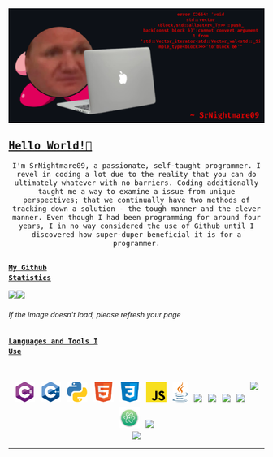 <!-- GITHUB README PROFILE -->

<!--Banner-->
<img src = "./images/profile-readme-banner.png" alt = "profile banner">

<br/>
<h2><samp><u>Hello World!👋 </u></samp></h2> 

<!--Introduction-->
<p align = "center"><samp>
I'm SrNightmare09, a passionate, self-taught programmer. I revel in coding a lot due to the reality that you can do ultimately whatever with no barriers. Coding additionally taught me a way to examine a issue from unique perspectives; that we continually have two methods of tracking down a solution - the tough manner and the clever manner.
Even though I had been programming for around four years, I in no way considered the use of Github until I discovered how super-duper beneficial it is for a programmer.
</samp></p>
<!--Github stats-->

##
### <code><u>My Github Statistics</u></code>
<img src = "https://metrics.lecoq.io/SrNightmare09?template=classic&base.activity=0&base.community=0&base.metadata=0&config.timezone=Asia%2FCalcutta" height = "170px"><img src = "https://github-readme-stats.vercel.app/api?username=SrNightmare09&show_icons=true&theme=gotham&bg_color=0D1117&border_color=0D1117&custom_title=Github%20Statistics&include_all_commits=true" height = "170px">

###### *If the image doesn't load, please refresh your page*
<!--Languages and tools-->
##
### <code><u>Languages and Tools I Use</u></code>
<br />

<p align="center">
<!--Languages-->
 
<img src="./images/language-icons/csharp.png" height="40" style="vertical-align:down; margin:4px">
 <img src="./images/language-icons/cpp.png" height="40" style="vertical-align:down; margin:4px">
<img src="./images/language-icons/python.png" height="40" style="vertical-align:down; margin:4px">
<img src="./images/language-icons/html.png" height="40" style="vertical-align:down; margin:4px">
  <img src="./images/language-icons/css.png" height="40" style="vertical-align:down; margin:4px">
 <img src="./images/language-icons/javascript.png" height="40" style="vertical-align:down; margin:4px">
<img src="./images/language-icons/java.png" height="40" style="vertical-align:down; margin:4px">

<!--Tools-->

<img src="https://media.discordapp.net/attachments/703521316057383013/846304286831804446/a_6.png?width=497&height=497" height="40" style="vertical-align:down; margin:4px">
<img src="https://media.discordapp.net/attachments/703521316057383013/847176922777255936/a.png" height="40" style="vertical-align:down; margin:4px">
<img src="https://user-images.githubusercontent.com/674621/71187801-14e60a80-2280-11ea-94c9-e56576f76baf.png" height="40" style="vertical-align:down; margin:4px">
<img src="https://media.discordapp.net/attachments/703521316057383013/846707399690944552/a.png" height="40" style="vertical-align:down; margin:4px">
<img src ="https://forum.sublimetext.com/uploads/default/original/3X/7/4/7483840f98832d90e041a4c650e4ee0666572a1a.png" style="vertical-align:top; margin:4px" height="40">
<img src="https://raw.githubusercontent.com/github/explore/80688e429a7d4ef2fca1e82350fe8e3517d3494d/topics/atom/atom.png" height="40" style="vertical-align:down; margin:4px">
<img src="https://media.discordapp.net/attachments/703521316057383013/846712722253938698/a_1.png" height="40" style="vertical-align:down; margin:4px">
<br />
<img src = "https://github-readme-stats.vercel.app/api/top-langs/?username=SrNightmare09&layout=compact&theme=gotham&text_color=777777&bg_color=0D1117&border_color=0D1117&langs_count=6" height = "199px">
</p>
<hr>
